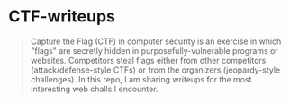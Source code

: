 # CTF-writeups



>Capture the Flag (CTF) in computer security is an exercise in which "flags" are secretly hidden in purposefully-vulnerable programs or websites.
>Competitors steal flags either from other competitors (attack/defense-style CTFs) or from the organizers (jeopardy-style challenges).
>In this repo, I am sharing writeups for the most interesting web challs I encounter.
